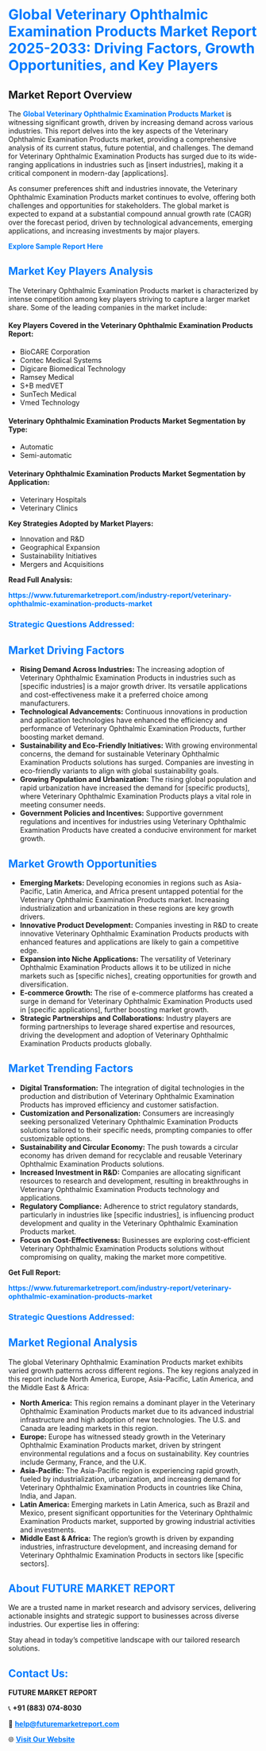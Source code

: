<h1 style="color: #007BFF;">Global Veterinary Ophthalmic Examination Products Market Report 2025-2033: Driving Factors, Growth Opportunities, and Key Players</h1>

<section id="overview">
<h2>Market Report Overview</h2>
<p>The <a href="https://www.futuremarketreport.com/industry-report/veterinary-ophthalmic-examination-products-market" style="color: #007BFF; text-decoration: none;"><strong>Global Veterinary Ophthalmic Examination Products Market</strong></a> is witnessing significant growth, driven by increasing demand across various industries. This report delves into the key aspects of the Veterinary Ophthalmic Examination Products market, providing a comprehensive analysis of its current status, future potential, and challenges. The demand for Veterinary Ophthalmic Examination Products has surged due to its wide-ranging applications in industries such as [insert industries], making it a critical component in modern-day [applications].</p>
<p>As consumer preferences shift and industries innovate, the Veterinary Ophthalmic Examination Products market continues to evolve, offering both challenges and opportunities for stakeholders. The global market is expected to expand at a substantial compound annual growth rate (CAGR) over the forecast period, driven by technological advancements, emerging applications, and increasing investments by major players.</p>
</section>

<section id="overview">
<p><a href="https://www.futuremarketreport.com/request-sample/reportId=31746" style="color: #007BFF; text-decoration: none;"><strong>Explore Sample Report Here</strong></a></p>
</section>

<section id="key-players">
<h2 style="color: #007BFF;">Market Key Players Analysis</h2>
<p>The Veterinary Ophthalmic Examination Products market is characterized by intense competition among key players striving to capture a larger market share. Some of the leading companies in the market include:</p>
<h4>Key Players Covered in the Veterinary Ophthalmic Examination Products Report:</h4>
<ul><li>BioCARE Corporation</li><li>Contec Medical Systems</li><li>Digicare Biomedical Technology</li><li>Ramsey Medical</li><li>S+B medVET</li><li>SunTech Medical</li><li>Vmed Technology</li></ul>
<h4>Veterinary Ophthalmic Examination Products Market Segmentation by Type:</h4>
<ul><li>Automatic</li><li>Semi-automatic</li></ul>

<h4>Veterinary Ophthalmic Examination Products Market Segmentation by Application:</h4>
<ul><li>Veterinary Hospitals</li><li>Veterinary Clinics</li></ul>
<p><strong>Key Strategies Adopted by Market Players:</strong></p>
<ul>
<li>Innovation and R&D</li>
<li>Geographical Expansion</li>
<li>Sustainability Initiatives</li>
<li>Mergers and Acquisitions</li>
</ul>
</section>

<section>
<p><strong>Read Full Analysis: </strong></p><a href="https://www.futuremarketreport.com/industry-report/veterinary-ophthalmic-examination-products-market" style="color: #007BFF; text-decoration: none;"><strong>https://www.futuremarketreport.com/industry-report/veterinary-ophthalmic-examination-products-market</strong></a>
<h3 style="color: #007BFF;">Strategic Questions Addressed:</h3>
</section>

<section id="driving-factors">
<h2 style="color: #007BFF;">Market Driving Factors</h2>
<ul>
<li><strong>Rising Demand Across Industries:</strong> The increasing adoption of Veterinary Ophthalmic Examination Products in industries such as [specific industries] is a major growth driver. Its versatile applications and cost-effectiveness make it a preferred choice among manufacturers.</li>
<li><strong>Technological Advancements:</strong> Continuous innovations in production and application technologies have enhanced the efficiency and performance of Veterinary Ophthalmic Examination Products, further boosting market demand.</li>
<li><strong>Sustainability and Eco-Friendly Initiatives:</strong> With growing environmental concerns, the demand for sustainable Veterinary Ophthalmic Examination Products solutions has surged. Companies are investing in eco-friendly variants to align with global sustainability goals.</li>
<li><strong>Growing Population and Urbanization:</strong> The rising global population and rapid urbanization have increased the demand for [specific products], where Veterinary Ophthalmic Examination Products plays a vital role in meeting consumer needs.</li>
<li><strong>Government Policies and Incentives:</strong> Supportive government regulations and incentives for industries using Veterinary Ophthalmic Examination Products have created a conducive environment for market growth.</li>
</ul>
</section>

<section id="growth-opportunities">
<h2 style="color: #007BFF;">Market Growth Opportunities</h2>
<ul>
<li><strong>Emerging Markets:</strong> Developing economies in regions such as Asia-Pacific, Latin America, and Africa present untapped potential for the Veterinary Ophthalmic Examination Products market. Increasing industrialization and urbanization in these regions are key growth drivers.</li>
<li><strong>Innovative Product Development:</strong> Companies investing in R&D to create innovative Veterinary Ophthalmic Examination Products products with enhanced features and applications are likely to gain a competitive edge.</li>
<li><strong>Expansion into Niche Applications:</strong> The versatility of Veterinary Ophthalmic Examination Products allows it to be utilized in niche markets such as [specific niches], creating opportunities for growth and diversification.</li>
<li><strong>E-commerce Growth:</strong> The rise of e-commerce platforms has created a surge in demand for Veterinary Ophthalmic Examination Products used in [specific applications], further boosting market growth.</li>
<li><strong>Strategic Partnerships and Collaborations:</strong> Industry players are forming partnerships to leverage shared expertise and resources, driving the development and adoption of Veterinary Ophthalmic Examination Products products globally.</li>
</ul>
</section>

<section id="trending-factors">
<h2 style="color: #007BFF;">Market Trending Factors</h2>
<ul>
<li><strong>Digital Transformation:</strong> The integration of digital technologies in the production and distribution of Veterinary Ophthalmic Examination Products has improved efficiency and customer satisfaction.</li>
<li><strong>Customization and Personalization:</strong> Consumers are increasingly seeking personalized Veterinary Ophthalmic Examination Products solutions tailored to their specific needs, prompting companies to offer customizable options.</li>
<li><strong>Sustainability and Circular Economy:</strong> The push towards a circular economy has driven demand for recyclable and reusable Veterinary Ophthalmic Examination Products solutions.</li>
<li><strong>Increased Investment in R&D:</strong> Companies are allocating significant resources to research and development, resulting in breakthroughs in Veterinary Ophthalmic Examination Products technology and applications.</li>
<li><strong>Regulatory Compliance:</strong> Adherence to strict regulatory standards, particularly in industries like [specific industries], is influencing product development and quality in the Veterinary Ophthalmic Examination Products market.</li>
<li><strong>Focus on Cost-Effectiveness:</strong> Businesses are exploring cost-efficient Veterinary Ophthalmic Examination Products solutions without compromising on quality, making the market more competitive.</li>
</ul>
</section>

<section>
<p><strong>Get Full Report: </strong></p><a href="https://www.futuremarketreport.com/industry-report/veterinary-ophthalmic-examination-products-market" style="color: #007BFF; text-decoration: none;"><strong>https://www.futuremarketreport.com/industry-report/veterinary-ophthalmic-examination-products-market</strong></a>
<h3 style="color: #007BFF;">Strategic Questions Addressed:</h3>
</section>


<section id="regional-analysis">
<h2 style="color: #007BFF;">Market Regional Analysis</h2>
<p>The global Veterinary Ophthalmic Examination Products market exhibits varied growth patterns across different regions. The key regions analyzed in this report include North America, Europe, Asia-Pacific, Latin America, and the Middle East & Africa:</p>
<ul>
<li><strong>North America:</strong> This region remains a dominant player in the Veterinary Ophthalmic Examination Products market due to its advanced industrial infrastructure and high adoption of new technologies. The U.S. and Canada are leading markets in this region.</li>
<li><strong>Europe:</strong> Europe has witnessed steady growth in the Veterinary Ophthalmic Examination Products market, driven by stringent environmental regulations and a focus on sustainability. Key countries include Germany, France, and the U.K.</li>
<li><strong>Asia-Pacific:</strong> The Asia-Pacific region is experiencing rapid growth, fueled by industrialization, urbanization, and increasing demand for Veterinary Ophthalmic Examination Products in countries like China, India, and Japan.</li>
<li><strong>Latin America:</strong> Emerging markets in Latin America, such as Brazil and Mexico, present significant opportunities for the Veterinary Ophthalmic Examination Products market, supported by growing industrial activities and investments.</li>
<li><strong>Middle East & Africa:</strong> The region’s growth is driven by expanding industries, infrastructure development, and increasing demand for Veterinary Ophthalmic Examination Products in sectors like [specific sectors].</li>
</ul>
</section>

<footer>
<h2 style="color: #007BFF;">About FUTURE MARKET REPORT</h2>
<p>We are a trusted name in market research and advisory services, delivering actionable insights and strategic support to businesses across diverse industries. Our expertise lies in offering:</p>

<p>Stay ahead in today’s competitive landscape with our tailored research solutions.</p>

<h2 style="color: #007BFF;">Contact Us:</h2>
<p><strong>FUTURE MARKET REPORT</strong></p>
<p>📞 <strong>+91 (883) 074-8030</strong></p>
<p>📧 <strong><a href="mailto:help@futuremarketreport.com" style="color: #007BFF;">help@futuremarketreport.com</a></strong></p>
<p>🌐 <strong><a href="https://www.futuremarketreport.com/" style="color: #007BFF;">Visit Our Website</a></strong></p>
</footer>